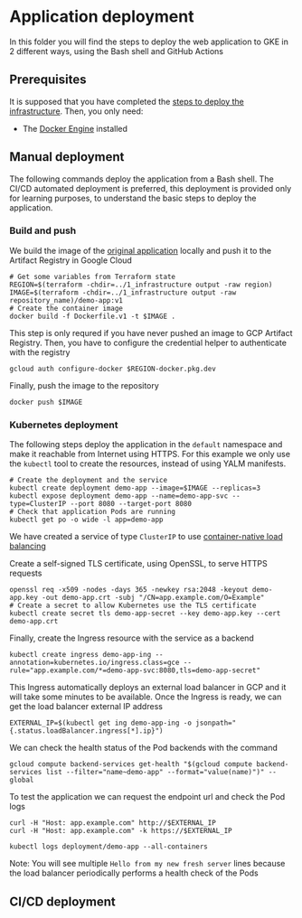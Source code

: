 # Application deployment
In this folder you will find the steps to deploy the web application to GKE in 2 different ways, using the Bash shell and GitHub Actions

## Prerequisites
It is supposed that you have completed the [steps to deploy the infrastructure](../1_infrastructure). Then, you only need:
* The [Docker Engine](https://docs.docker.com/get-docker/) installed

## Manual deployment
The following commands deploy the application from a Bash shell. The CI/CD automated deployment is preferred, this deployment is provided only for learning purposes, to understand the basic steps to deploy the application.

### Build and push
We build the image of the [original application](../app) locally and push it to the Artifact Registry in Google Cloud
```
# Get some variables from Terraform state
REGION=$(terraform -chdir=../1_infrastructure output -raw region)
IMAGE=$(terraform -chdir=../1_infrastructure output -raw repository_name)/demo-app:v1
# Create the container image
docker build -f Dockerfile.v1 -t $IMAGE .
```

This step is only requred if you have never pushed an image to GCP Artifact Registry. Then, you have to configure the credential helper to authenticate with the registry
```
gcloud auth configure-docker $REGION-docker.pkg.dev
```

Finally, push the image to the repository
```
docker push $IMAGE
```

### Kubernetes deployment
The following steps deploy the application in the `default` namespace and make it reachable from Internet using HTTPS. For this example we only use the `kubectl` tool to create the resources, instead of using YALM manifests.
```
# Create the deployment and the service
kubectl create deployment demo-app --image=$IMAGE --replicas=3
kubectl expose deployment demo-app --name=demo-app-svc --type=ClusterIP --port 8080 --target-port 8080
# Check that application Pods are running
kubectl get po -o wide -l app=demo-app
```
We have created a service of type `ClusterIP` to use [container-native load balancing](https://cloud.google.com/kubernetes-engine/docs/concepts/container-native-load-balancing)

Create a self-signed TLS certificate, using OpenSSL, to serve HTTPS requests
```
openssl req -x509 -nodes -days 365 -newkey rsa:2048 -keyout demo-app.key -out demo-app.crt -subj "/CN=app.example.com/O=Example"
# Create a secret to allow Kubernetes use the TLS certificate
kubectl create secret tls demo-app-secret --key demo-app.key --cert demo-app.crt
```

Finally, create the Ingress resource with the service as a backend
```
kubectl create ingress demo-app-ing --annotation=kubernetes.io/ingress.class=gce --rule="app.example.com/*=demo-app-svc:8080,tls=demo-app-secret"
```

This Ingress automatically deploys an external load balancer in GCP and it will take some minutes to be available. Once the Ingress is ready, we can get the load balancer external IP address
```
EXTERNAL_IP=$(kubectl get ing demo-app-ing -o jsonpath="{.status.loadBalancer.ingress[*].ip}")
```

We can check the health status of the Pod backends with the command
```
gcloud compute backend-services get-health "$(gcloud compute backend-services list --filter="name~demo-app" --format="value(name)")" --global
```

To test the application we can request the endpoint url and check the Pod logs
```
curl -H "Host: app.example.com" http://$EXTERNAL_IP
curl -H "Host: app.example.com" -k https://$EXTERNAL_IP

kubectl logs deployment/demo-app --all-containers
```

Note: You will see multiple `Hello from my new fresh server` lines because the load balancer periodically performs a health check of the Pods

## CI/CD deployment

